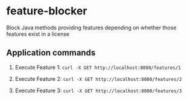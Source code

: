 # feature-blocker
Block Java methods providing features depending on whether those features exist in a license

Application commands
---

1. Execute Feature 1:
`curl -X GET http://localhost:8080/features/1`

2. Execute Feature 2:
`curl -X GET http://localhost:8080/features/2`

3. Execute Feature 3:
`curl -X GET http://localhost:8080/features/3`

